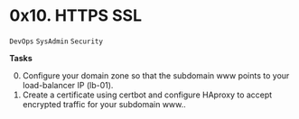 # 0x10. HTTPS SSL
```DevOps``` ```SysAdmin``` ```Security```

**Tasks**

0. Configure your domain zone so that the subdomain www points to your load-balancer IP (lb-01).
1. Create a certificate using certbot and configure HAproxy to accept encrypted traffic for your subdomain www..
